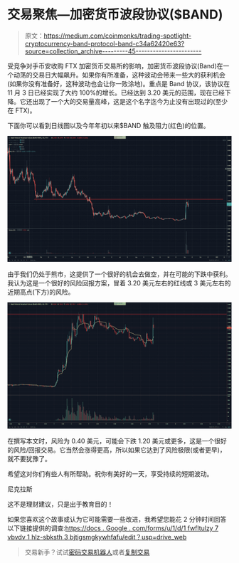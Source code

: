 # 交易聚焦—加密货币波段协议($BAND)

> 原文：<https://medium.com/coinmonks/trading-spotlight-cryptocurrency-band-protocol-band-c34a62420e63?source=collection_archive---------45----------------------->

受竞争对手币安收购 FTX 加密货币交易所的影响，加密货币波段协议(Band)在一个动荡的交易日大幅飙升。如果你有所准备，这种波动会带来一些大的获利机会(如果你没有准备好，这种波动也会让你一败涂地)。重点是 Band 协议，该协议在 11 月 3 日已经实现了大约 100%的增长。已经达到 3.20 美元的范围，现在已经下降。它还出现了一个大的交易量高峰，这是这个名字迄今为止没有出现过的(至少在 FTX)。

下面你可以看到日线图以及今年年初以来$BAND 触及阻力(红色)的位置。

![](img/a5d92a03b4118e463480eed7ff27ad6e.png)

由于我们仍处于熊市，这提供了一个很好的机会去做空，并在可能的下跌中获利。我认为这是一个很好的风险回报方案，冒着 3.20 美元左右的红线或 3 美元左右的近期高点(下方)的风险。

![](img/b7f039bf10c2c55dd0e945cec996b61a.png)

在撰写本文时，风险为 0.40 美元，可能会下跌 1.20 美元或更多，这是一个很好的风险/回报交易。它当然会涨得更高，所以如果它达到了风险极限(或者更早)，就不要犹豫了。

希望这对你们有些人有所帮助。祝你有美好的一天，享受持续的短期波动。

尼克拉斯

这不是理财建议，只是出于教育目的！

如果您喜欢这个故事或认为它可能需要一些改进，我希望您能花 2 分钟时间回答以下链接提供的调查:[https://docs . Google . com/forms/u/1/d/1 fwfltulzy 7 vbvdv 1 hlz-sbksth 3 bjtigsmgkywhfafu/edit？usp=drive_web](https://docs.google.com/forms/u/1/d/1fwfltulzY7vBVdV1hLz-sBKstH3BJTigsmGkYWhFAfU/edit?usp=drive_web)

> 交易新手？试试[密码交易机器人](/coinmonks/crypto-trading-bot-c2ffce8acb2a)或者[复制交易](/coinmonks/top-10-crypto-copy-trading-platforms-for-beginners-d0c37c7d698c)